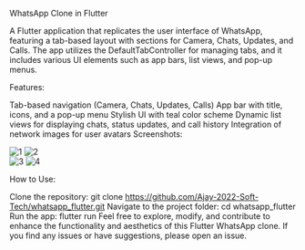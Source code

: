 WhatsApp Clone in Flutter

A Flutter application that replicates the user interface of WhatsApp, featuring a tab-based layout with sections for Camera, Chats, Updates, and Calls. The app utilizes the DefaultTabController for managing tabs, and it includes various UI elements such as app bars, list views, and pop-up menus.

Features:

Tab-based navigation (Camera, Chats, Updates, Calls)
App bar with title, icons, and a pop-up menu
Stylish UI with teal color scheme
Dynamic list views for displaying chats, status updates, and call history
Integration of network images for user avatars
Screenshots:


![1](https://github.com/Ajay-2022-Soft-Tech/whatsapp_new_clone/assets/113298640/f466048d-3eb8-4193-b9b6-21a037c04ed6)  ![2](https://github.com/Ajay-2022-Soft-Tech/whatsapp_new_clone/assets/113298640/bc29b47c-ab53-414a-a737-bab87b4b17aa)  
![3](https://github.com/Ajay-2022-Soft-Tech/whatsapp_new_clone/assets/113298640/8fc0d956-4f61-4419-94cf-5cfa943cc39b)  ![4](https://github.com/Ajay-2022-Soft-Tech/whatsapp_new_clone/assets/113298640/14b327bd-5d73-4beb-b626-15a6f3574324)


How to Use:

Clone the repository: git clone https://github.com/Ajay-2022-Soft-Tech/whatsapp_flutter.git
Navigate to the project folder: cd whatsapp_flutter
Run the app: flutter run
Feel free to explore, modify, and contribute to enhance the functionality and aesthetics of this Flutter WhatsApp clone. If you find any issues or have suggestions, please open an issue.
